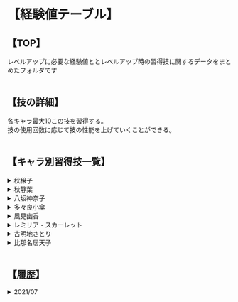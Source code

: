# 【経験値テーブル】
## 【TOP】
レベルアップに必要な経験値ととレベルアップ時の習得技に関するデータをまとめたフォルダです</br>
</br>

## 【技の詳細】
各キャラ最大10この技を習得する。</br>
技の使用回数に応じて技の性能を上げていくことができる。</br>
</br>

## 【キャラ別習得技一覧】
<details>
  <summary>秋穣子</summary>
  
    1.【ちからため】
        種類：物理
        効果：次の攻撃が必中、2倍ダメージ
        SP：1
        LV：初期から習得済み

    2.【芋沙雨】
        種類：物理
        効果：単体に小ダメージ
        SP：2
        LV：4

    3.【芋の御加護】
        種類：物理
        効果：自身が小回復
        SP：2
        LV：6

    4.【芋殴り】
        種類：物理
        効果：単体に中ダメージ
        SP：4
        LV：11

    5.【五月雨芋】
        種類：物理
        効果：全体に小ダメージ
        SP：6
        LV：16

    6.【芋カーニバル】
        種類：魔法
        効果：全体が中回復
        SP：10
        LV：21

    7.【芋キャノン】
        種類：物理
        効果：単体に大ダメージ
        SP：6
        LV：26

    8.【大豊作】
        種類：物理
        効果：全体に中ダメージ
        SP：10
        LV：31

    9.【芋神剣】
        種類：物理
        効果：単体に大ダメージ
        SP：11
        LV：38

    10.【ゴッド秋クラッシュ】
        種類：物理
        効果：単体に特大ダメージ
        SP：20
        LV：ラスボス戦で習得
  </br>
</details>

<details>
  <summary>秋静葉</summary>

    1.【秋ヒール】
        種類：魔法
        効果：単体小回復
        SP：3
        LV：初期から習得済み

    2.【秋リカバー】
        種類：魔法
        効果：単体状態異常回復
        SP：3
        LV：6

    3.【秋ライズ】
        種類：魔法
        効果：単体小蘇生
        SP：6
        LV：8

    4.【秋キュア】
        種類：魔法
        効果：単体中回復
        SP：5
        LV：11

    5.【秋リジェネ】
        種類：魔法
        効果：単体リジェネ
        SP：9
        LV：16

    6.【秋オーバーヒール】
        種類：魔法
        効果：全体中回復
        SP：10
        LV：23

    7.【もみじ嵐】
        種類：魔法
        効果：全体小ダメージ
        SP：5
        LV：25

    8.【神ヘイスト】
        種類：魔法
        効果：ヘイスト
        SP：9
        LV：30

    9.【秋乱舞】
        種類：魔法
        効果：単体大ダメージ
        SP：13
        LV：39

    10.【慈愛の心】
        種類：魔法
        効果：仲間全体大回復
        SP：20
        LV：ラスボス戦で習得

  </br>
</details>

<details>
  <summary>八坂神奈子</summary></br>

    1.【一柱・以一当千】
        いいつとうせん 一人で千人分の働きをすること
        種類：物理
        効果：全体小ダメージ　霊
        SP：5
        LV：初期から習得済み

    2.【二柱・遮二無二】
        一つのことに全力を注ぐこと
        種類：物理
        効果：単体中ダメージ　神
        SP：4
        LV：10

    3.【三柱・三千世界】
        さんぜんせかい　敵をなぎ倒す
        種類：物理
        効果：全体小ダメージ　神
        SP：4
        LV：13

    4.【四柱・桃三李四】
        とうさんりし  物事を成し遂げるには、それ相応の時間が必要である
        種類：魔法
        効果：スロウ
        SP：9
        LV：17

    5.【五柱・五濁悪世】
        ごじょくあくせ  あの世のこと
        種類：物理
        効果：単体中ダメージ
        SP：7
        LV：21

    6.【六柱・六根清浄】
        ろっこんしょうじょう  心と体を清らかにすること
        種類：魔法
        効果：状態異常回復
        SP：3
        LV：24

    7.【七柱・七転八起】
        しちてんはっき  何度もくじけず立ち上がること
        種類：魔法
        効果：単体バーサク
        SP：9
        LV：29

    8.【八柱・八大地獄】
        はちだいじごく  仏教で説かれている八種類の地獄
        種類：物理
        効果：全体大ダメージ
        SP：15
        LV：35

    9.【九柱・九品往生】
        くほんおうじょう  仏教で極楽浄土に住生するときの九種類の方法のこと
        種類：魔法
        効果：単体完全蘇生
        SP：15
        LV：41

    10.【御柱・怪力乱神】
        かいりきらんしん  人の考えでは到底理解できないこと
        種類：物理
        効果：単体物理特大ダメージ
        SP：17
        LV：ラスボス戦で習得
  </br>
</details>

<details>
  <summary>多々良小傘</summary></br>

    1.【おどろけー！】
        種類：魔法
        効果：単体防御ダウン
        SP：2
        LV：初期から習得済み

    2.【たちあがれー！】
        種類：魔法
        効果：スクルト
        SP：4
        LV：11

    3.【がんばれー！】
        種類：魔法
        効果：単体中回復
        SP：6
        LV：13

    4.【きらめけー！】
        種類：魔法
        効果：全体マジックバリア
        SP：4
        LV：16

    5.【ひざまずけー！】
        種類：魔法
        効果：単体魔防ダウン
        SP：4
        LV：19

    6.【とどろけー！】
        種類：魔法
        効果：全体防御・魔防ダウン
        SP：10
        LV：22

    7.【さざめけー！】
        種類：魔法
        効果：単体防御・魔防・素早さダウン
        SP：10
        LV：27

    8.【けちらせー！】
        種類：魔法
        効果：全体素早さアップ
        SP：10
        LV：30

    9.【プチフラワースパーク】
        種類：魔法
        効果：単体大ダメージ
        SP：7
        LV：34

    10.【ダブルマスタースパーク】
        種類：魔法、無属性
        効果：全体特大ダメージ、幽香が戦闘に出ている場合、かつダブルマスタースパーク選択時に使用可能
        SP：20
        LV：ラスボス戦で習得
  </br>
</details>

<details>
  <summary>風見幽香</summary></br>

    1.【キンセンカ】
        別れの悲しみ
        種類：物理
        効果：単体に小ダメージ、自身のHPが高いほどダメージ増
        SP：3
        LV：初期から習得済み

    2.【ホワイトレースフラワー】
        可憐な心
        種類：魔法
        効果：全体に小ダメージ、自身のHPが高いほどダメージ増
        SP：5
        LV：初期から習得済み

    3.【ランキュラス】
        晴れやかな魅力
        種類：物理
        効果：単体に小ダメージ、好感度が高いほどダメージ増
        SP：4
        LV：13

    4.【ドラセナ・フラグランス】
        幸福
        種類：魔法
        効果：単体回復、好感度によって回復量変動
        SP：4
        LV：17

    5.【カモミール】
        逆境で生まれる力
        種類：物理
        効果：単体に中ダメージ、自身のHPが低いほどダメージが増
        SP：7
        LV：21

    6.【桜吹雪】
        効果：全体に中ダメージ
        種類：魔法
        SP：9
        LV：24

    7.【四つ葉のクローバー】
        幸運
        種類：物理
        効果：単体に小～大ダメージ、仲間のダメージが少ないほどダメージ増
        SP：8
        LV：26

    8.【ユリオプスデージー】
        円満な関係
        種類：魔法
        効果：全体小～大回復、好感度によって回復量変動
        SP：12
        LV：31

    9.【フラワースパーク】
        種類：魔法
        効果：全体小～大ダメージ、好感度によってダメージ変動
        SP：16
        LV：36

    10.【ダブルマスタースパーク】
        種類：魔法
        効果：全体特大ダメージ、小傘が戦闘に出ている場合、かつダブルマスタースパーク選択時に使用可能
        SP：20
        LV：ラスボス戦で習得
  </br>
</details>

<details>
  <summary>レミリア・スカーレット</summary></br>

    1.【魔族の衣】
        種類：魔法
        効果：スクルト
        SP：4
        LV：初期から習得済み

    2.【ドレスコード】
        種類：魔法
        効果：マジックバリア
        SP：4
        LV：初期から習得済み

    3.【午後のティータイム】
        種類：魔法
        効果：単体中回復
        SP：5
        LV：初期から習得済み
        
    4.【悪魔のキッス】
        種類：魔法
        効果：単体小蘇生
        SP：6
        LV：15

    5.【七曜の宴】
        種類：魔法
        効果：全体小回復
        SP：8
        LV：18

    6.【気功法】
        種類：魔法
        効果：単体状態異常回復
        SP：3
        LV：20

    7.【カリスマガード】
        種類：魔法
        効果：一度だけ対象のダメージ90%カット
        SP：1
        LV：23

    8.【カリスマブレイク】
        種類：魔法
        効果：相手のステータスを初期値補正値を戻す
        SP：3
        LV：29

    9.【うー☆】
        種類：魔法
        効果：全体に攻撃バフ
        SP：8
        LV：36

    10.【フラン直伝・しゅかーれっとでびりゅ】
        種類：物理
        効果：単体大ダメージ攻撃、レーヴァテイン装備中は効果上昇
        SP：7
        LV：ラスボスで習得

  </br>
</details>

<details>
  <summary>古明地さとり</summary></br>

    1.【想起・韋駄天】
        種類：魔法
        効果：単体無属性中ダメージ
        SP：9
        LV：初期から習得済み

    2.【想起・少彦名命】
        種類：魔法
        効果：単体中回復
        SP：5
        LV：初期から習得済み

    3.【想起・天之御影命】
        種類：魔法
        あめのみかげのみこと、刀鍛冶の神
        種類：
        効果：単体無属性大ダメージ
        SP：12
        LV：14

    4.【想起・炎雷神】
        ほのいかづちのかみ、落雷避け
        種類：魔法
        効果：全体火属性ダメージ
        SP：9
        LV：19

    5.【想起・伊邪那】
        いざなみ、人の死を表す神話
        種類：魔法
        効果：全体蘇生
        SP：16
        LV：21

    6.【想起・牛頭天王】
        ごずてんのう　荒神、スサノオノミコト
        種類：魔法
        効果：全体無属性中ダメージ
        SP：8
        LV：24

    7.【想起・天照大神】
        種類：魔法
        効果：全体リジェネ
        SP：12
        LV：27

    8.【想起・八咫烏】
        種類：魔法
        効果：全体無属性大ダメージ
        SP：18
        LV：31

    9.【想起・黒歴史】
        種類：魔法
        効果：何が起こるか分からない、さとりが自身の黒歴史を思い出す
        SP：5
        LV：39

    10.【想起・オリュンポス十二神】
        種類：魔法
        効果：十二神の中からランダムで効果発動
        SP：15
        LV：ラスボス戦で習得

  </br>
</details>

<details>
  <summary>比那名居天子</summary></br>

    1.【炎剣】
        種類：物理
        効果：単体中ダメージ
        SP：4
        LV：初期から習得済み

    2.【氷剣】
        種類：物理
        効果：単体中ダメージ
        SP：4
        LV：初期から習得済み

    3.【雷剣】
        種類：物理
        効果：単体中ダメージ
        SP：4
        LV：初期から習得済み

    4.【風剣】
        種類：物理
        効果：単体中ダメージ
        SP：4
        LV：初期から習得済み

    5.【地剣】
        種類：物理
        効果：単体中ダメージ
        SP：4
        LV：初期から習得済み

    6.【神剣】
        種類：物理
        効果：単体中ダメージ
        SP：4
        LV：20

    7.【天剣】
        種類：物理
        効果：全体中ダメージ
        SP：10
        LV：26

    8.【緋想剣】
        種類：物理
        効果：単体大ダメージ
        SP：8
        LV：31

    9.【天変地異】
        種類：物理
        効果：全体大ダメージ
        SP：17
        LV：37

    10.【メテオ】
        種類：魔法
        効果：全体に自身のHP分のダメージ
        SP：27
        LV：ラスボス戦で習得
  </br>
</details>

</br>


## 【履歴】
<details>
<summary>2021/07</summary></br>
  readme作成</br>
  </br>
</details>